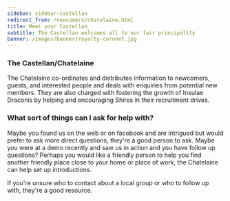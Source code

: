 ```yaml
---
sidebar: sidebar-castellan
redirect_from: /newcomers/chatelaine.html
title: Meet your Castellan
subtitle: The Castellan welcomes all to our fair principality
banner: /images/banner/royalty-coronet.jpg
---
```


### The Castellan/Chatelaine

The Chatelaine co-ordinates and distributes information to newcomers, guests, and interested people and deals with enquiries from potential new members. They are also charged with fostering the growth of Insulae Draconis by helping and encouraging Shires in their recruitment drives.

### What sort of things can I ask for help with?

Maybe you found us on the web or on facebook and are intrigued but would prefer to ask more direct questions, they're a good person to ask.  Maybe you were at a demo recently and saw us in action and you have follow up questions?  Perhaps you would like a friendly person to help you find another friendly place close to your home or place of work, the Chatelaine can help set up introductions.

If you're unsure who to contact about a local group or who to follow up with, they're a good resource.
